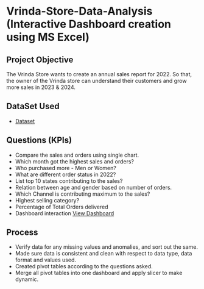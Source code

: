# Vrinda-Store-Data-Analysis (Interactive Dashboard creation using MS Excel)


## Project Objective

The Vrinda Store wants to create an annual sales report for 2022. So that, the owner of the Vrinda store can understand their customers and grow more sales in 2023 & 2024.

## DataSet Used
- <a href="https://github.com/Karthi-1992/Excel-Dashboard-Project/blob/main/Vrinda%20Store%20Data%20Analysis%20(1).xlsx">Dataset</a>

## Questions (KPIs)
- Compare the sales and orders using single chart.
- Which month got the highest sales and orders?
- Who purchased more - Men or Women?
- What are different order status in 2022?
- List top 10 states contributing to the sales?
- Relation between age and gender based on number of orders.
- Which Channel is contributing maximum to the sales?
- Highest selling category?
- Percentage of Total Orders delivered
- Dashboard interaction <a href=”https://github.com/Karthi-1992/Excel-Dashboard-Project/blob/main/Dashboard%20_Image.png”>View Dashboard</a>
## Process
-	Verify data for any missing values and anomalies, and sort out the same.
-	Made sure data is consistent and clean with respect to data type, data format and values used.
-	Created pivot tables according to the questions asked.
-	Merge all pivot tables into one dashboard and apply slicer to make dynamic.


